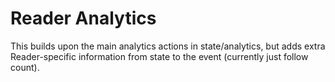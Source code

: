 # Reader Analytics

This builds upon the main analytics actions in state/analytics, but adds extra Reader-specific information from state to the event (currently just follow count).
